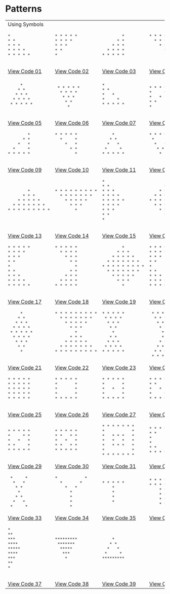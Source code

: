 # Patterns
<table>
  <tbody>
    <tr>
      <td colspan=4>Using Symbols</td>
    </tr>
    <tr>
      <td><pre>
* 
* *
* * *
* * * *
* * * * *
      </pre></td>
      <td><pre>
* * * * *
* * * *
* * *
* *
*
      </pre></td>
      <td><pre>
        *
      * *
    * * *
  * * * *
* * * * *
      </pre></td>
      <td><pre>
* * * * *
  * * * *
    * * *
      * *
        *
      </pre></td>
    </tr>
    <tr>
      <td ><a href="Symbols/01/">View Code 01</a></td>
      <td ><a href="Symbols/02/">View Code 02</a></td>
      <td ><a href="Symbols/03/">View Code 03</a></td>
      <td ><a href="Symbols/04/">View Code 04</a></td>
    </tr>
    <tr>
    <td><pre>
     *
    * *
   * * *
  * * * *
 * * * * *
    </pre></td>
    <td><pre> 
 * * * * * 
  * * * *
   * * *
    * *
     *
    </pre></td>
    <td><pre>
* 
* *
*   *
*     *
* * * * *
    </pre></td>
    <td><pre>
* * * * *
*     *
*   *
* *
* 
</pre></td>
    </tr>
    <tr>
      <td ><a href="Symbols/05/">View Code 05</a></td>
      <td ><a href="Symbols/06/">View Code 06</a></td>
      <td ><a href="Symbols/07/">View Code 07</a></td>
      <td ><a href="Symbols/08/">View Code 08</a></td>
    </tr>
    <tr>
      <td><pre>
        * 
      * *
    *   *
  *     *
* * * * *
      </pre></td>
      <td><pre>
* * * * *
  *     *
    *   *
      * *
        * 
      </pre></td>
      <td><pre>
    *
   * *
  *   *
 *     *
* * * * *
      </pre></td>
      <td><pre>
* * * * *
 *     *
  *   *
   * * 
    *
      </pre></td>
    </tr>
    <tr>
      <td ><a href="Symbols/09/">View Code 09</a></td>
      <td ><a href="Symbols/10/">View Code 10</a></td>
      <td ><a href="Symbols/11/">View Code 11</a></td>
      <td ><a href="Symbols/12/">View Code 12</a></td>
    </tr>
    <tr>
      <td><pre>
        *
      * * *
    * * * * *
  * * * * * * *
* * * * * * * * *
      </pre></td>
      <td><pre>
* * * * * * * * *
  * * * * * * * 
    * * * * *
      * * *
        *
      </pre></td>
      <td><pre>
*
* *
* * *
* * * *
* * * * *
* * * * 
* * *
* *
*
      </pre></td>
      <td><pre>
        *
      * *
    * * * 
  * * * *
* * * * * 
  * * * * 
    * * *
      * * 
        *
      </pre></td>
    </tr>
    <tr>
      <td ><a href="Symbols/13/">View Code 13</a></td>
      <td ><a href="Symbols/14/">View Code 14</a></td>
      <td ><a href="Symbols/15/">View Code 15</a></td>
      <td ><a href="Symbols/16/">View Code 16</a></td>
    </tr>
    <tr>
      <td><pre>
* * * * * 
* * * *   
* * * 
* *    
*       
* *  
* * * 
* * * * 
* * * * * 
      </pre></td>
      <td><pre>
* * * * *
  * * * *
    * * *
      * *
        *
      * *
    * * *
  * * * *
* * * * *
      </pre></td>
      <td><pre>
        *
      * * *
    * * * * *
  * * * * * * *
* * * * * * * * *
  * * * * * * * 
    * * * * *
      * * *
        *
      </pre></td>
      <td><pre>
* * * * * * * * *
* * * *   * * * *
* * *       * * *
* *           * *
*               *
* *           * *
* * *       * * *
* * * *   * * * *
* * * * * * * * *
      </pre></td>
    </tr>
    <tr>
      <td ><a href="Symbols/17/">View Code 17</a></td>
      <td ><a href="Symbols/18/">View Code 18</a></td>
      <td ><a href="Symbols/19/">View Code 19</a></td>
      <td ><a href="Symbols/20/">View Code 20</a></td>
    </tr>
    <tr>
      <td><pre>
     * 
    * *
   * * *
  * * * *
 * * * * *
  * * * *
   * * *
    * *
     *
      </pre></td>
      <td><pre>
* * * * * * * * *
  * * * * * * * 
    * * * * *
      * * *
        *
      * * *
    * * * * *
  * * * * * * *
* * * * * * * * *
      </pre></td>
      <td><pre>
* * * * *
 * * * * 
  * * *
   * *
    *
   * *
  * * *
 * * * *
* * * * *
      </pre></td>
      <td><pre>
 * * * * *
  * * * *
   * * *
    * *
     *
     *
    * *
   * * *
  * * * *
 * * * * *
</pre></td>
    </tr>
    <tr>
      <td ><a href="Symbols/21/">View Code 21</a></td>
      <td ><a href="Symbols/22/">View Code 22</a></td>
      <td ><a href="Symbols/23/">View Code 23</a></td>
      <td ><a href="Symbols/24/">View Code 24</a></td>
    </tr>
    <tr>
      <td><pre>
* * * * *
* * * * *
* * * * *
* * * * *
* * * * *
      </pre></td>
      <td><pre>
* * * * * 
*       *
*       *
*       *
* * * * *
      </pre></td>
      <td><pre>
* * * * *
*       *
*   *   *
*       *
* * * * *
      </pre></td>
      <td><pre>
* * * * *
* *     *
*   *   *
*     * *
* * * * *
      </pre></td>
    </tr>
    <tr>
      <td ><a href="Symbols/25/">View Code 25</a></td>
      <td ><a href="Symbols/26/">View Code 26</a></td>
      <td ><a href="Symbols/27/">View Code 27</a></td>
      <td ><a href="Symbols/28/">View Code 28</a></td>
    </tr>
    <tr>
<td><pre>
* * * * *
*     * *
*   *   *
* *     *
* * * * *
</pre></td>
<td><pre>
* * * * * 
* *   * *
*   *   *
* *   * *
* * * * *
</pre></td>
<td><pre>
* * * * * * * 
*           *
*   * * *   *
*   *   *   *
*   * * *   *
*           *
* * * * * * *
</pre></td>
<td><pre>
* * * * * * 
* *     * *
*         *
*         *
* *     * *
* * * * * *
</pre></td>
    </tr>
    <tr>
      <td ><a href="Symbols/29/">View Code 29</a></td>
      <td ><a href="Symbols/30/">View Code 30</a></td>
      <td ><a href="Symbols/31/">View Code 31</a></td>
      <td ><a href="Symbols/32/">View Code 32</a></td>
    </tr>
    <tr>
<td><pre>
 *     *
  *   *
   * *
    *
   * *
  *   *
 *     *
</pre></td>
<td><pre>
*           * 
  *       *
    *   *
      *
      *
      *
      *
</pre></td>
<td><pre>
* * * * * 
    *
    *
    *
    *
</pre></td>
<td><pre>
* * * * * *
* * * * * *
    * *
    * *
    * *
    * *
</pre></td>
    </tr>
    <tr>
      <td ><a href="Symbols/33/">View Code 33</a></td>
      <td ><a href="Symbols/34/">View Code 34</a></td>
      <td ><a href="Symbols/35/">View Code 35</a></td>
      <td ><a href="Symbols/36/">View Code 36</a></td>
    </tr>
    <tr>
      <td><pre>
*
**
*** 
****
*****
****
***
**
*
      </pre></td>
      <td><pre>
*********
 *******
  *****
   ***
    *
      </pre></td>
      <td><pre>
    *
   * *
  *   *
 *     *
*********
      </pre></td>
      <td><pre>
      </pre></td>
    </tr>
    <tr>
      <td ><a href="Symbols/37/">View Code 37</a></td>
      <td ><a href="Symbols/38/">View Code 38</a></td>
      <td ><a href="Symbols/39/">View Code 39</a></td>
      <td ><a href="Symbols/40/">View Code 40</a></td>
    </tr>
  </tbody>
</table>